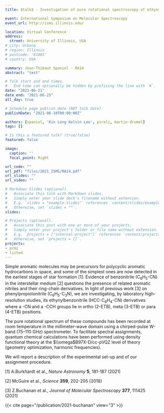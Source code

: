 ```yaml
---
title: $talk$ - Investigation of pure rotational spectroscopy of ethynylbenzonitrile isomers using chirped-pulse W-band spectroscopy 

event: International Symposium on Molecular Spectroscopy
event_url: http://isms.illinois.edu/

location: Virtual Conference
address:
  street: University of Illinois, USA
# city: Urbana
# region: Illinois
# postcode: '61801'
# country: USA

summary: Jean-Thibaut Spaniol - RA14
abstract: "test"

# Talk start and end times.
#   End time can optionally be hidden by prefixing the line with `#`.
date: "2021-06-21"
date_end: "2021-06-25"
all_day: true

# Schedule page publish date (NOT talk date).
publishDate: "2021-06-10T00:00:00Z"

authors: [spaniol, 'Kin Long Kelvin Lee', pirali, martin-drumel]
tags: []

# Is this a featured talk? (true/false)
featured: false

image:
  caption: ''
  focal_point: Right

url_code: ""
url_pdf: "files/2021_ISMS/RA14.pdf"
url_slides: ""
url_video: ""

# Markdown Slides (optional).
#   Associate this talk with Markdown slides.
#   Simply enter your slide deck's filename without extension.
#   E.g. `slides = "example-slides"` references `content/slides/example-slides.md`.
#   Otherwise, set `slides = ""`.
slides:

# Projects (optional).
#   Associate this post with one or more of your projects.
#   Simply enter your project's folder or file name without extension.
#   E.g. `projects = ["internal-project"]` references `content/project/deep-learning/index.md`.
#   Otherwise, set `projects = []`.
projects:
- pcmi
- listed
---
```


Simple aromatic molecules may be precursors for polycyclic aromatic hydrocarbons in space, and some of the simplest ones are now detected in the earliest stages of star formation [1]. Evidence of benzonitrile (C<sub>6</sub>H<sub>5</sub>-CN) in the interstellar medium [2] questions the presence of related aromatic nitriles and their ring-chain derivatives. In light of previous work [3] on phenylpropiolonitrile (C<sub>6</sub>H<sub>5</sub>-C<sub>3</sub>N), we are investigating, by laboratory high-resolution studies, its ethynylbenzonitrile (HCC-C<sub>6</sub>H<sub>4</sub>-CN) derivatives where a -CN and a -CCH groups lie in ortho (2-ETB), meta (3-ETB) or para (4-ETB) positions.

The pure rotational spectrum of these compounds has been recorded at room temperature in the millimeter-wave
domain using a chirped-pulse W-band (75–110 GHz) spectrometer. To facilitate spectral assignments, quantum chemical
calculations have been performed using density functional theory at the $\\omega$B97X-D/cc-pVQZ level of theory (geometry optimization, harmonic frequencies).

We will report a description of the experimental set-up and of our assignment procedure.

[1] A.Burkhardt et al., *Nature Astronomy* **5**, 181-187 (2021)

[2] McGuire et al., *Science* **359**, 202-205 (2018)

[3] Z.Buchanan et al., *Journal of Molecular Spectroscopy* **377**, 111425 (2021)


{{< cite page="/publication/2021-buchanan" view="3" >}}

